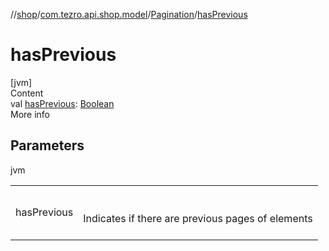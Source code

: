 //[shop](../../../index.md)/[com.tezro.api.shop.model](../index.md)/[Pagination](index.md)/[hasPrevious](has-previous.md)



# hasPrevious  
[jvm]  
Content  
val [hasPrevious](has-previous.md): [Boolean](https://kotlinlang.org/api/latest/jvm/stdlib/kotlin/-boolean/index.html)  
More info  


## Parameters  
  
jvm  
  
| | |
|---|---|
| <a name="com.tezro.api.shop.model/Pagination/hasPrevious/#/PointingToDeclaration/"></a>hasPrevious| <a name="com.tezro.api.shop.model/Pagination/hasPrevious/#/PointingToDeclaration/"></a><br><br>Indicates if there are previous pages of elements<br><br>|
  
  



